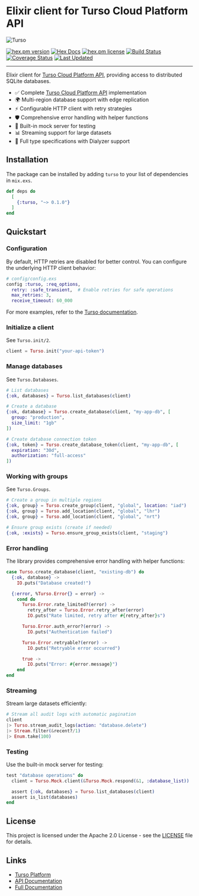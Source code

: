# Elixir client for Turso Cloud Platform API

![Turso](https://turso.tech/logokit/turso-logo-illustrated.png)

[![hex.pm version](https://img.shields.io/hexpm/v/turso.svg)](https://hex.pm/packages/turso)
[![Hex Docs](https://img.shields.io/badge/hex-docs-lightgreen.svg)](https://hexdocs.pm/turso/)
[![hex.pm license](https://img.shields.io/hexpm/l/turso.svg)](https://github.com/vitalis/turso/blob/main/LICENSE)
[![Build Status](https://github.com/vitalis/turso/workflows/CI/badge.svg)](https://github.com/vitalis/turso/actions)
[![Coverage Status](https://coveralls.io/repos/github/vitalis/turso/badge.svg?branch=main)](https://coveralls.io/github/vitalis/turso?branch=main)
[![Last Updated](https://img.shields.io/github/last-commit/vitalis/turso.svg)](https://github.com/vitalis/turso/commits/main)

---

Elixir client for [Turso Cloud Platform API](https://turso.tech), providing access to distributed SQLite databases.

- ✅ Complete [Turso Cloud Platform API](https://docs.turso.tech/api-reference) implementation
- 🌍 Multi-region database support with edge replication
- ⚡ Configurable HTTP client with retry strategies
- 🛡️ Comprehensive error handling with helper functions
- 🧪 Built-in mock server for testing
- 📊 Streaming support for large datasets
- 🔧 Full type specifications with Dialyzer support

## Installation

The package can be installed by adding `turso` to your list of dependencies in `mix.exs`.

```elixir
def deps do
  [
    {:turso, "~> 0.1.0"}
  ]
end
```

## Quickstart

### Configuration

By default, HTTP retries are disabled for better control. You can configure the underlying HTTP client behavior:

```elixir
# config/config.exs
config :turso, :req_options,
  retry: :safe_transient,  # Enable retries for safe operations
  max_retries: 3,
  receive_timeout: 60_000
```

For more examples, refer to the [Turso documentation](https://hexdocs.pm/turso).

### Initialize a client

See `Turso.init/2`.

```elixir
client = Turso.init("your-api-token")
```

### Manage databases

See `Turso.Databases`.

```elixir
# List databases
{:ok, databases} = Turso.list_databases(client)

# Create a database
{:ok, database} = Turso.create_database(client, "my-app-db", [
  group: "production",
  size_limit: "1gb"
])

# Create database connection token
{:ok, token} = Turso.create_database_token(client, "my-app-db", [
  expiration: "30d",
  authorization: "full-access"
])
```

### Working with groups

See `Turso.Groups`.

```elixir
# Create a group in multiple regions
{:ok, group} = Turso.create_group(client, "global", location: "iad")
{:ok, group} = Turso.add_location(client, "global", "lhr")
{:ok, group} = Turso.add_location(client, "global", "nrt")

# Ensure group exists (create if needed)
{:ok, :exists} = Turso.ensure_group_exists(client, "staging")
```

### Error handling

The library provides comprehensive error handling with helper functions:

```elixir
case Turso.create_database(client, "existing-db") do
  {:ok, database} ->
    IO.puts("Database created!")

  {:error, %Turso.Error{} = error} ->
    cond do
      Turso.Error.rate_limited?(error) ->
        retry_after = Turso.Error.retry_after(error)
        IO.puts("Rate limited, retry after #{retry_after}s")

      Turso.Error.auth_error?(error) ->
        IO.puts("Authentication failed")

      Turso.Error.retryable?(error) ->
        IO.puts("Retryable error occurred")

      true ->
        IO.puts("Error: #{error.message}")
    end
end
```

### Streaming

Stream large datasets efficiently:

```elixir
# Stream all audit logs with automatic pagination
client
|> Turso.stream_audit_logs(action: "database.delete")
|> Stream.filter(&recent?/1)
|> Enum.take(100)
```

### Testing

Use the built-in mock server for testing:

```elixir
test "database operations" do
  client = Turso.Mock.client(&Turso.Mock.respond(&1, :database_list))

  assert {:ok, databases} = Turso.list_databases(client)
  assert is_list(databases)
end
```

## License

This project is licensed under the Apache 2.0 License - see the [LICENSE](LICENSE) file for details.

## Links

- [Turso Platform](https://turso.tech)
- [API Documentation](https://docs.turso.tech/api-reference)
- [Full Documentation](https://hexdocs.pm/turso)
